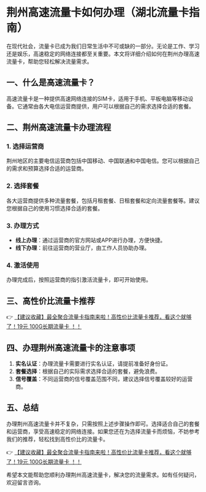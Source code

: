 # 荆州高速流量卡如何办理（湖北流量卡指南）

在现代社会，流量卡已成为我们日常生活中不可或缺的一部分。无论是工作、学习还是娱乐，高速稳定的网络连接都至关重要。本文将详细介绍如何在荆州办理高速流量卡，帮助您轻松解决流量需求。

## 一、什么是高速流量卡？

高速流量卡是一种提供高速网络连接的SIM卡，适用于手机、平板电脑等移动设备。它通常由各大电信运营商提供，用户可以根据自己的需求选择合适的套餐。

## 二、荆州高速流量卡办理流程

### 1. 选择运营商

荆州地区的主要电信运营商包括中国移动、中国联通和中国电信。您可以根据自己的需求和预算选择合适的运营商。

### 2. 选择套餐

各大运营商提供多种流量套餐，包括月租套餐、日租套餐和定向流量套餐等。建议您根据自己的使用习惯选择合适的套餐。

### 3. 办理方式

- **线上办理**：通过运营商的官方网站或APP进行办理，方便快捷。
- **线下办理**：前往运营商的营业厅，由工作人员协助办理。

### 4. 激活使用

办理完成后，按照运营商的指引激活流量卡，即可开始使用。

## 三、高性价比流量卡推荐

👉 [【建议收藏】最全聚合流量卡指南来啦！高性价比流量卡推荐，看这个就够了！19元 100G长期流量卡 ！！](https://bit.ly/Liuliangka)

## 四、办理荆州高速流量卡的注意事项

1. **实名认证**：办理流量卡需要进行实名认证，请提前准备好身份证。
2. **套餐选择**：根据自己的实际需求选择合适的套餐，避免浪费。
3. **信号覆盖**：不同运营商的信号覆盖范围不同，建议选择信号覆盖较好的运营商。

## 五、总结

办理荆州高速流量卡并不复杂，只需按照上述步骤操作即可。选择适合自己的套餐和运营商，享受高速稳定的网络连接。如果您还在为选择流量卡而烦恼，不妨参考我们的推荐，轻松找到高性价比的流量卡。

👉 [【建议收藏】最全聚合流量卡指南来啦！高性价比流量卡推荐，看这个就够了！19元 100G长期流量卡 ！！](https://bit.ly/Liuliangka)

希望本文能帮助您顺利办理荆州高速流量卡，解决您的流量需求。如有任何疑问，欢迎留言咨询。